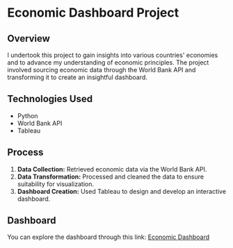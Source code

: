 # Economic Dashboard Project

## Overview
I undertook this project to gain insights into various countries' economies and to advance my understanding of economic principles. The project involved sourcing economic data through the World Bank API and transforming it to create an insightful dashboard. 

## Technologies Used
- Python
- World Bank API
- Tableau

## Process
1. **Data Collection:** Retrieved economic data via the World Bank API.
2. **Data Transformation:** Processed and cleaned the data to ensure suitability for visualization.
3. **Dashboard Creation:** Used Tableau to design and develop an interactive dashboard.

## Dashboard
You can explore the dashboard through this link: [Economic Dashboard](https://public.tableau.com/app/profile/thanitsak/viz/economic_dashboard/Overview2)
